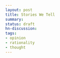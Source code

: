 ```yaml
---
layout: post
title: Stories We Tell
summary:
status: draft
hn-discussion:
tags:
- opinion
- rationality
- thought
---
```



